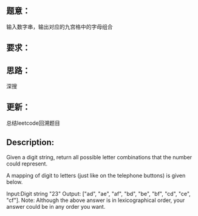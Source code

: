 ## 题意：
输入数字串，输出对应的九宫格中的字母组合

## 要求：


## 思路：
深搜

## 更新：
总结leetcode回溯题目

## Description:
Given a digit string, return all possible letter combinations that the number could represent.

A mapping of digit to letters (just like on the telephone buttons) is given below.



Input:Digit string "23"
Output: ["ad", "ae", "af", "bd", "be", "bf", "cd", "ce", "cf"].
Note:
Although the above answer is in lexicographical order, your answer could be in any order you want.


